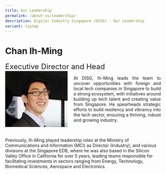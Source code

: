 ```yaml
---
title: Our Leadership
permalink: /about-us/leadership/
description: Digital Industry Singapore (DISG) - Our Leadership
variant: tiptap
---
```

# Chan Ih-Ming<br>
<div style="margin: 0; display: inline-block;"><font size="5">Executive Director and Head</font></div>
<br>
<div class="image left">
<img align="left" style="max-width: 40%; padding-right: 20px" src="/images/chan-ih-ming.png">
</div>
<div class="text right">
<p align="justify">At DISG, Ih-Ming leads the team to uncover opportunities with foreign and local tech companies in Singapore to build a strong ecosystem, with initiatives around building up tech talent and creating value from Singapore. He spearheads strategic efforts to build resiliency and vibrancy into the tech sector, ensuring a thriving, robust and growing industry.  
	
<br><br>Previously, Ih-Ming played leadership roles at the Ministry of Communications and Information (MCI) as Director (Industry), and various divisions at the Singapore EDB, where he was also based in the Silicon Valley Office in California for over 5 years, leading teams responsible for facilitating investments in sectors ranging from Energy, Technology, Biomedical Sciences, Aerospace and Electronics.    
</p></div>